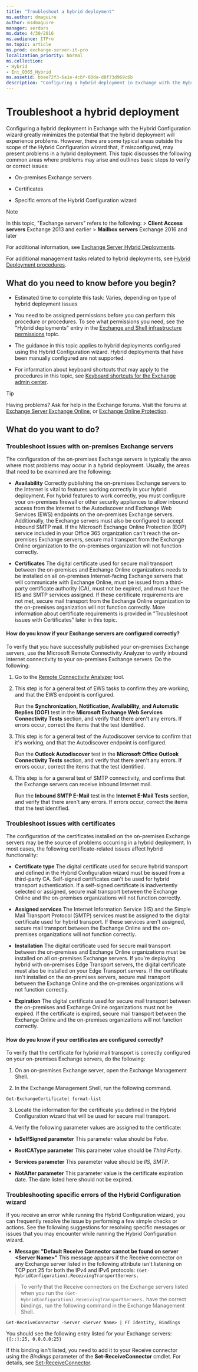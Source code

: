 ```yaml
---
title: "Troubleshoot a hybrid deployment"
ms.author: dmaguire
author: msdmaguire
manager: serdars
ms.date: 4/30/2016
ms.audience: ITPro
ms.topic: article
ms.prod: exchange-server-it-pro
localization_priority: Normal
ms.collection:
- Hybrid
- Ent_O365_Hybrid
ms.assetid: bbae72f3-6a1e-4cbf-80da-d8f73d969c6b
description: "Configuring a hybrid deployment in Exchange with the Hybrid Configuration wizard greatly minimizes the potential that the hybrid deployment will experience problems. However, there are some typical areas outside the scope of the Hybrid Configuration wizard that, if misconfigured, may present problems in a hybrid deployment. This topic discusses the following common areas where problems may arise and outlines basic steps to verify or correct issues:"
---
```


# Troubleshoot a hybrid deployment

Configuring a hybrid deployment in Exchange with the Hybrid Configuration wizard greatly minimizes the potential that the hybrid deployment will experience problems. However, there are some typical areas outside the scope of the Hybrid Configuration wizard that, if misconfigured, may present problems in a hybrid deployment. This topic discusses the following common areas where problems may arise and outlines basic steps to verify or correct issues:
  
- On-premises Exchange servers
    
- Certificates
    
- Specific errors of the Hybrid Configuration wizard
    
> [!NOTE]
>  In this topic, "Exchange servers" refers to the following: > **Client Access servers** Exchange 2013 and earlier > **Mailbox servers** Exchange 2016 and later 
  
For additional information, see [Exchange Server Hybrid Deployments](../exchange-hybrid.md).
  
For additional management tasks related to hybrid deployments, see [Hybrid Deployment procedures](hybrid-deployment.md).
  
## What do you need to know before you begin?

- Estimated time to complete this task: Varies, depending on type of hybrid deployment issues
    
- You need to be assigned permissions before you can perform this procedure or procedures. To see what permissions you need, see the "Hybrid deployments" entry in the [Exchange and Shell infrastructure permissions](http://technet.microsoft.com/library/3646a4e8-36b2-41fb-89a4-79b0963fcb11.aspx) topic. 
    
- The guidance in this topic applies to hybrid deployments configured using the Hybrid Configuration wizard. Hybrid deployments that have been manually configured are not supported.
    
- For information about keyboard shortcuts that may apply to the procedures in this topic, see [Keyboard shortcuts for the Exchange admin center](https://docs.microsoft.com/Exchange/accessibility/keyboard-shortcuts-in-admin-center).
    
> [!TIP]
> Having problems? Ask for help in the Exchange forums. Visit the forums at [Exchange Server](https://go.microsoft.com/fwlink/p/?linkId=60612),[Exchange Online](https://go.microsoft.com/fwlink/p/?linkId=267542), or [Exchange Online Protection](https://go.microsoft.com/fwlink/p/?linkId=285351). 
  
## What do you want to do?

### Troubleshoot issues with on-premises Exchange servers

The configuration of the on-premises Exchange servers is typically the area where most problems may occur in a hybrid deployment. Usually, the areas that need to be examined are the following:
  
- **Availability** Correctly publishing the on-premises Exchange servers to the Internet is vital to features working correctly in your hybrid deployment. For hybrid features to work correctly, you must configure your on-premises firewall or other security appliances to allow inbound access from the Internet to the Autodiscover and Exchange Web Services (EWS) endpoints on the on-premises Exchange servers. Additionally, the Exchange servers must also be configured to accept inbound SMTP mail. If the Microsoft Exchange Online Protection (EOP) service included in your Office 365 organization can't reach the on-premises Exchange servers, secure mail transport from the Exchange Online organization to the on-premises organization will not function correctly. 
    
- **Certificates** The digital certificate used for secure mail transport between the on-premises and Exchange Online organizations needs to be installed on all on-premises Internet-facing Exchange servers that will communicate with Exchange Online, must be issued from a third-party certificate authority (CA), must not be expired, and must have the IIS and SMTP services assigned. If these certificate requirements are not met, secure mail transport from the Exchange Online organization to the on-premises organization will not function correctly. More information about certificate requirements is provided in "Troubleshoot issues with Certificates" later in this topic. 
    
#### How do you know if your Exchange servers are configured correctly?

To verify that you have successfully published your on-premises Exchange servers, use the Microsoft Remote Connectivity Analyzer to verify inbound Internet connectivity to your on-premises Exchange servers. Do the following:
  
1. Go to the [Remote Connectivity Analyzer](https://www.testexchangeconnectivity.com/) tool. 
    
2. This step is for a general test of EWS tasks to confirm they are working, and that the EWS endpoint is configured. 
    
    Run the **Synchronization, Notification, Availability, and Automatic Replies (OOF)** test in the **Microsoft Exchange Web Services Connectivity Tests** section, and verify that there aren't any errors. If errors occur, correct the items that the test identified. 
    
3. This step is for a general test of the Autodiscover service to confirm that it's working, and that the Autodiscover endpoint is configured. 
    
    Run the **Outlook Autodiscover** test in the **Microsoft Office Outlook Connectivity Tests** section, and verify that there aren't any errors. If errors occur, correct the items that the test identified. 
    
4. This step is for a general test of SMTP connectivity, and confirms that the Exchange servers can receive inbound Internet mail. 
    
    Run the **Inbound SMTP E-Mail** test in the **Internet E-Mail Tests** section, and verify that there aren't any errors. If errors occur, correct the items that the test identified. 
    
### Troubleshoot issues with certificates

The configuration of the certificates installed on the on-premises Exchange servers may be the source of problems occurring in a hybrid deployment. In most cases, the following certificate-related issues affect hybrid functionality:
  
- **Certificate type** The digital certificate used for secure hybrid transport and defined in the Hybrid Configuration wizard must be issued from a third-party CA. Self-signed certificates can't be used for hybrid transport authentication. If a self-signed certificate is inadvertently selected or assigned, secure mail transport between the Exchange Online and the on-premises organizations will not function correctly. 
    
- **Assigned services** The Internet Information Service (IIS) and the Simple Mail Transport Protocol (SMTP) services must be assigned to the digital certificate used for hybrid transport. If these services aren't assigned, secure mail transport between the Exchange Online and the on-premises organizations will not function correctly. 
    
- **Installation** The digital certificate used for secure mail transport between the on-premises and Exchange Online organizations must be installed on all on-premises Exchange servers. If you're deploying hybrid with on-premises Edge Transport servers, the digital certificate must also be installed on your Edge Transport servers. If the certificate isn't installed on the on-premises servers, secure mail transport between the Exchange Online and the on-premises organizations will not function correctly. 
    
- **Expiration** The digital certificate used for secure mail transport between the on-premises and Exchange Online organizations must not be expired. If the certificate is expired, secure mail transport between the Exchange Online and the on-premises organizations will not function correctly. 
    
#### How do you know if your certificates are configured correctly?

To verify that the certificate for hybrid mail transport is correctly configured on your on-premises Exchange servers, do the following:
  
1. On an on-premises Exchange server, open the Exchange Management Shell.
    
2. In the Exchange Management Shell, run the following command.
    
  ```
  Get-ExchangeCertificate| format-list
  ```

3. Locate the information for the certificate you defined in the Hybrid Configuration wizard that will be used for secure mail transport.
    
4. Verify the following parameter values are assigned to the certificate:
    
  - **IsSelfSigned parameter** This parameter value should be  _False_.
    
  - **RootCAType parameter** This parameter value should be  _Third Party_.
    
  - **Services parameter** This parameter value should be  _IIS, SMTP_.
    
  - **NotAfter parameter** This parameter value is the certificate expiration date. The date listed here should not be expired. 
    
### Troubleshooting specific errors of the Hybrid Configuration wizard

If you receive an error while running the Hybrid Configuration wizard, you can frequently resolve the issue by performing a few simple checks or actions. See the following suggestions for resolving specific messages or issues that you may encounter while running the Hybrid Configuration wizard.
  
- **Message: "Default Receive Connector cannot be found on server \<Server Name\>"** This message appears if the Receive connector on any Exchange server listed in the following attribute isn't listening on TCP port 25 for both the IPv4 and IPv6 protocols:  `(Get-HybridConfiguration).ReceivingTransportServers.`
    
> To verify that the Receive connectors on the Exchange servers listed when you run the  `(Get-HybridConfiguration).ReceivingTransportServers.` have the correct bindings, run the following command in the Exchange Management Shell. 
    
  ```
  Get-ReceiveConnector -Server <Server Name> | FT Identity, Bindings
  
  ```

   You should see the following entry listed for your Exchange servers:  `{[::]:25, 0.0.0.0:25}`
    
   If this binding isn't listed, you need to add it to your Receive connector using the  _Bindings_ parameter of the **Set-ReceiveConnector** cmdlet. For details, see [Set-ReceiveConnector](http://technet.microsoft.com/library/eb7f8960-e772-4312-9d3f-47dd27d9545c.aspx).
    

